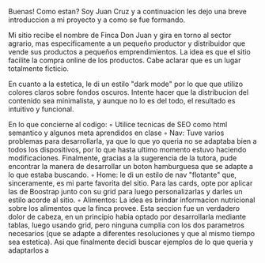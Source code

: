 Buenas! Como estan? Soy Juan Cruz y a continuacion les dejo una breve introduccion a mi proyecto y a como se fue formando.

  Mi sitio recibe el nombre de Finca Don Juan y gira en torno al sector agrario, mas especificamente a un pequeño productor y distribuidor que vende sus productos a pequeños emprendimientos. La idea es que el sitio facilite la compra online de los productos. Cabe aclarar que es un lugar totalmente ficticio.

 En cuanto a la estetica, le di un estilo "dark mode" por lo que que utilizo colores claros sobre fondos oscuros. Intente hacer que la distribucion del contenido sea minimalista, y aunque no lo es del todo, el resultado es intuitivo y funcional.

  En lo que concierne al codigo: 
    ◦ Utilice tecnicas de SEO como html semantico y algunos meta aprendidos en clase
    ◦ Nav: Tuve varios problemas para desarrollarla, ya que lo que yo queria no se adaptaba bien a todos los dispositivos, por lo que hasta ultimo momento estuvo haciendo modificaciones. Finalmente, gracias a la sugerencia de la tutora, pude encontrar la manera de desarrollar un boton hamburguesa que se adapte a lo que estaba buscando.
    ◦ Home: le di un estilo de nav "flotante" que, sinceramente, es mi parte favorita del sitio. Para las cards, opte por aplicar las de Boostrap junto con su grid para luego personalizarlas y darles un estilo acorde al sitio.
    ◦ Alimentos: La idea es brindar informacion nutricional sobre los alimentos que la finca provee.
    Esta seccion fue un verdadero dolor de cabeza, en un principio habia optado por desarrollarla mediante tablas, luego usando grid, pero ninguna cumplia con los dos parametros necesarios (que se adapte a diferentes resoluciones y que al mismo tiempo sea estetica). Asi que finalmente decidi buscar ejemplos de lo que queria y adaptarlos a
